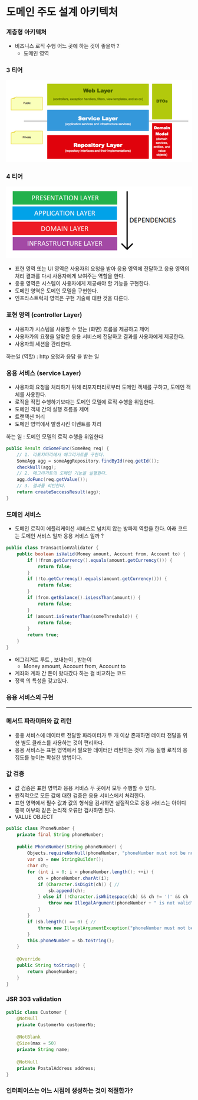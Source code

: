 # 도메인 주도 설계 아키텍처

### 계층형 아키텍처
- 비즈니스 로직 수행 어느 곳에 하는 것이 좋을까 ?
  - 도메인 영역 

### 3 티어
![img_1.png](../img_1.png)
### 4 티어
![img_2.png](../img_2.png)

- 표현 영역 또는 UI 영역은 사용자의 요청을 받아 응용 영역에 전달하고 응용 영역의 처리 결과를 다시 사용자에게 보여주는 역할을 한다.
- 응용 영역은 시스템이 사용자에게 제공해야 할 기능을 구현한다.
- 도메인 영역은 도메인 모델을 구현한다.
- 인프라스트럭처 영역은 구현 기술에 대한 것을 다룬다.

### 표현 영역 (controller Layer)
- 사용자가 시스템을 사용할 수 있는 (화면) 흐름을 제공하고 제어
- 사용자가의 요청을 알맞은 응용 서비스에 전달하고 결과를 사용자에게 제공한다.
- 사용자의 세션을 관리한다.

하는일 (역할) : http 요청과 응답 을 받는 일

### 응용 서비스 (service Layer)
- 사용자의 요청을 처리하기 위해 리포지터리로부터 도메인 객체를 구하고, 도메인 객체를 사용한다.
- 로직을 직접 수행하기보다는 도메인 모델에 로직 수행을 위임한다.
- 도메인 객체 간의 실행 흐름을 제어
- 트랜잭션 처리
- 도메인 영역에서 발생시킨 이벤트를 처리

하는 일 : 도메인 모델의 로직 수행을 위임한다 

```java
public Result doSomeFunc(SomeReq req) {
    // 1. 리포지터리에서 애그리거트를 구한다.
    SomeAgg agg = someAggRepository.findById(req.getId());
    checkNull(agg);
    // 2. 애그리거트의 도메인 기능을 실행한다.
    agg.doFunc(req.getValue());
    // 3. 결과를 리턴한다.
    return createSuccessResult(agg);
}
```

### 도메인 서비스
- 도메인 로직이 에플리케이션 서비스로 넘치지 않는 방파제 역할을 한다.
아래 코드는 도메인 서비스 일까 응용 서비스 일까 ?

```java
public class TransactionValidator {
    public boolean isValid(Money amount, Account from, Account to) {
        if (!from.getCurrency().equals(amount.getCurrency())) {
            return false;
        }
        if (!to.getCurrency().equals(amount.getCurrency())) {
            return false;
        }
        if (from.getBalance().isLessThan(amount)) {
            return false;
        }
        if (amount.isGreaterThan(someThreshold)) {
            return false;
        }
        return true;
    }
}
```

- 에그리거트 루트 , 보내는이 , 받는이 
  - Money amount, Account from, Account to
- 계좌와 계좌 간 돈이 왔다갔다 하는 걸 비교하는 코드
- 정책 의 특성을 갖고있다.


### 응용 서비스의 구현

---

### 메서드 파라미터와 값 리턴
- 응용 서비스에 데이터로 전달할 파라미터가 두 개 이상 존재하면 데이터 전달을 위한 별도 클래스를 사용하는 것이 편리하다.
- 응용 서비스는 표현 영역에서 필요한 데이터만 리턴하는 것이 기능 실행 로직의 응집도를 높이는 확실한 방법이다.

### 값 검증
- 값 검증은 표현 영역과 응용 서비스 두 곳에서 모두 수행할 수 있다.
- 원칙적으로 모든 값에 대한 검증은 응용 서비스에서 처리한다.
- 표현 영역에서 필수 값과 값의 형식을 검사하면 실질적으로 응용 서비스는 아이디 중복 여부와 같은 논리적 오류만 검사하면 된다.
- VALUE OBJECT

```java
public class PhoneNumber {
    private final String phoneNumber;

    public PhoneNumber(String phoneNumber) {
        Objects.requireNonNull(phoneNumber, "phoneNumber must not be null"); // 
        var sb = new StringBuilder();
        char ch;
        for (int i = 0; i < phoneNumber.length(); ++i) {
            ch = phoneNumber.charAt(i);
            if (Character.isDigit(ch)) { // 
                sb.append(ch);
            } else if (!Character.isWhitespace(ch) && ch != '(' && ch != ')' && ch != '-' && ch != '.') { // 
                throw new IllegalArgument(phoneNumber + " is not valid");
            }
        }
        if (sb.length() == 0) { // 
            throw new IllegalArgumentException("phoneNumber must not be empty");
        }
        this.phoneNumber = sb.toString();
    }

    @Override
    public String toString() {
        return phoneNumber;
    }
}

```

### JSR 303 validation
```java
public class Customer {
    @NotNull
    private CustomerNo customerNo;

    @NotBlank
    @Size(max = 50)
    private String name;

    @NotNull
    private PostalAddress address;
}
```

### 인터페이스는 어느 시점에 생성하는 것이 적절한가?
[link]:(https://techblog.woowahan.com/2561/)
